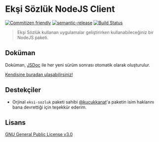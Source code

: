 # Ekşi Sözlük NodeJS Client

[![Commitizen friendly](https://img.shields.io/badge/commitizen-friendly-brightgreen.svg)](http://commitizen.github.io/cz-cli/)
[![semantic-release](https://img.shields.io/badge/%20%20%F0%9F%93%A6%F0%9F%9A%80-semantic--release-e10079.svg)](https://github.com/semantic-release/semantic-release)
[![Build Status](https://travis-ci.org/ridvanaltun/eksi-sozluk.png?branch=master)](https://travis-ci.org/ridvanaltun/eksi-sozluk)

> Ekşi Sözlük kullanan uygulamalar geliştirirken kullanabileceğiniz bir NodeJS paketi.

## Doküman

Doküman, [JSDoc](https://github.com/jsdoc/jsdoc) ile her yeni sürüm sonrası otomatik olarak oluşturulur.

[Kendisine buradan ulaşabilirsiniz!](https://ridvanaltun.github.io/eksi-sozluk/)

## Destekçiler

- Orjinal `eksi-sozluk` paketi sahibi [@kucukkanat](https://github.com/kucukkanat)'a paketin isim haklarını bana devrettiği için teşekkür ederim.

## Lisans

[GNU General Public License v3.0](https://github.com/ridvanaltun/eksi-sozluk/blob/master/LICENSE)
